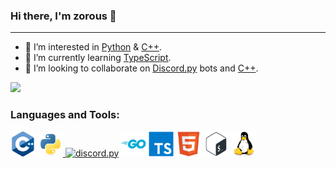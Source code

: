 ### Hi there, I'm zorous 👋
 ---
- 👀 I’m interested in [Python](https://www.python.org/) & [C++](https://cplusplus.com).
- 🌱 I’m currently learning [TypeScript](https://www.typescriptlang.org/).
- 💞️ I’m looking to collaborate on [Discord.py](https://discordpy.readthedocs.io/) bots and [C++](https://cplusplus.com).

<img src="https://discord.c99.nl/widget/theme-3/854739849322823690.png"/>

<h3 align="left">Languages and Tools:</h3>
<p align="left"> 
    <a href="https://cplusplus.com" target="_blank"><img src="https://github.com/devicons/devicon/blob/master/icons/cplusplus/cplusplus-original.svg" alt="C++" width="40" height="40"></a>
    <a href="https://www.python.org/" target="_blank"><img src="https://raw.githubusercontent.com/devicons/devicon/master/icons/python/python-original.svg" alt="python" width="40" height="40"/> </a>
    <a href="https://discordpy.readthedocs.io/" target="_blank"><img src="https://discordpy.readthedocs.io/en/stable/_static/discord_py_logo.ico" alt="discord.py" width="40" height="40"></a>
    <a href="https://go.dev/" target="_blank"><img src="https://github.com/devicons/devicon/blob/master/icons/go/go-original-wordmark.svg" alt="golang" width="40" height="40"></a>
    <a href="https://www.typescriptlang.org/" target="_blank"><img src="https://github.com/devicons/devicon/blob/master/icons/typescript/typescript-original.svg" alt="typescript" width="40" height="40"></a>
    <a href="https://html.spec.whatwg.org/" target="_blank"><img src="https://github.com/devicons/devicon/blob/master/icons/html5/html5-original.svg" alt="html" width="40" height="40"></a>
    <a href="https://www.gnu.org/software/bash/" target="_blank"><img src="https://github.com/devicons/devicon/blob/master/icons/bash/bash-original.svg" alt="bash" width="40" height="40"></a>
    <a href="https://www.linux.org/" target="_blank"><img src="https://github.com/devicons/devicon/blob/master/icons/linux/linux-original.svg" alt="linux" width="40" height="40"></a>
</p>
